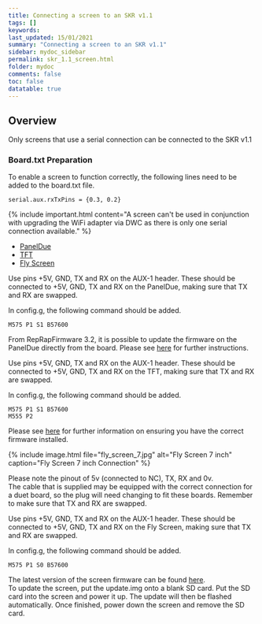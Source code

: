 ```yaml
---
title: Connecting a screen to an SKR v1.1
tags: []
keywords: 
last_updated: 15/01/2021
summary: "Connecting a screen to an SKR v1.1"
sidebar: mydoc_sidebar
permalink: skr_1.1_screen.html
folder: mydoc
comments: false
toc: false
datatable: true
---
```


## Overview

Only screens that use a serial connection can be connected to the SKR v1.1

### Board.txt Preparation

To enable a screen to function correctly, the following lines need to be added to the board.txt file.  

```
serial.aux.rxTxPins = {0.3, 0.2}
```

{% include important.html content="A screen can't be used in conjunction with upgrading the WiFi adapter via DWC as there is only one serial connection available." %}

<ul id="profileTabs" class="nav nav-tabs">
    <li class="active"><a class="noCrossRef" href="#paneldue" data-toggle="tab">PanelDue</a></li>
    <li><a class="noCrossRef" href="#tft" data-toggle="tab">TFT</a></li>
    <li><a class="noCrossRef" href="#fly" data-toggle="tab">Fly Screen</a></li>
</ul>
  <div class="tab-content">
<div role="tabpanel" class="tab-pane active" id="paneldue" markdown="1">

Use pins +5V, GND, TX and RX on the AUX-1 header. These should be connected to +5V, GND, TX and RX on the PanelDue, making sure that TX and RX are swapped.

In config.g, the following command should be added.   
```
M575 P1 S1 B57600
```
From RepRapFirmware 3.2, it is possible to update the firmware on the PanelDue directly from the board. Please see [here](https://duet3d.dozuki.com/Wiki/PanelDue_Firmware_update#Section_Firmware_update_via_Duet) for further instructions.  

</div>

<div role="tabpanel" class="tab-pane" id="tft" markdown="1">

Use pins +5V, GND, TX and RX  on the AUX-1 header. These should be connected to +5V, GND, TX and RX on the TFT, making sure that TX and RX are swapped.

In config.g, the following command should be added.   
```
M575 P1 S1 B57600
M555 P2
```
Please see [here](/mydoc_tft.html) for further information on ensuring you have the correct firmware installed.

</div>

<div role="tabpanel" class="tab-pane" id="fly" markdown="1">

{% include image.html file="fly_screen_7.jpg" alt="Fly Screen 7 inch" caption="Fly Screen 7 inch Connection" %}

Please note the pinout of 5v (connected to NC), TX, RX and 0v.  
The cable that is supplied may be equipped with the correct connection for a duet board, so the plug will need changing to fit these boards. Remember to make sure that TX and RX are swapped.  

Use pins +5V, GND, TX and RX  on the AUX-1 header. These should be connected to +5V, GND, TX and RX on the Fly Screen, making sure that TX and RX are swapped.

In config.g, the following command should be added.   
```
M575 P1 S0 B57600
```  
The latest version of the screen firmware can be found [here](https://github.com/FLYmaker/FLY-Screen/tree/master/reprap).  
To update the screen, put the update.img onto a blank SD card. Put the SD card into the screen and power it up. The update will then be flashed automatically. Once finished, power down the screen and remove the SD card.  

</div>

</div>